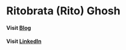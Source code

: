 # Ritobrata (Rito) Ghosh

#### Visit [Blog](https://ritog.github.io/blog)

#### Visit [LinkedIn](https://linkedin.com/in/ritobrata-ghosh)
